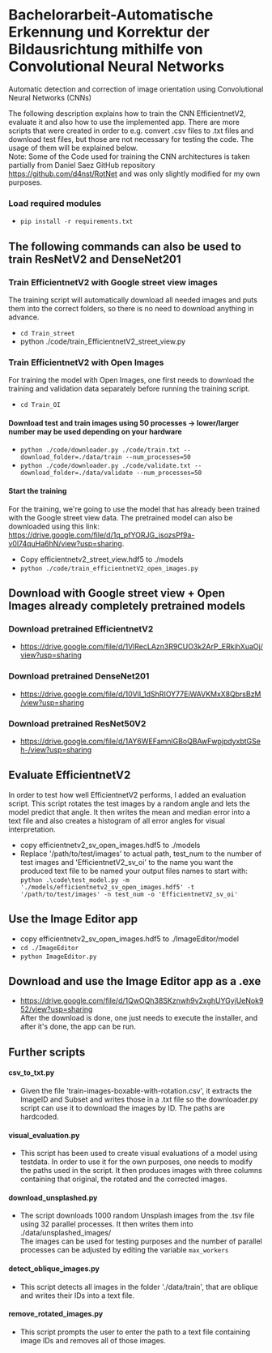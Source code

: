 # Bachelorarbeit-Automatische Erkennung und Korrektur der Bildausrichtung mithilfe von Convolutional Neural Networks

Automatic detection and correction of image orientation using Convolutional Neural Networks (CNNs) <br>

The following description explains how to train the CNN EfficientnetV2, evaluate it and also how to use the implemented app.
There are more scripts that were created in order to e.g. convert .csv files to .txt files and download test files, but those are not necessary for testing the code.
The usage of them will be explained below. <br>
Note: Some of the Code used for training the CNN architectures is taken partially from Daniel Saez GitHub repository https://github.com/d4nst/RotNet and was only slightly modified for my own purposes.
### Load required modules
* `pip install -r requirements.txt`

## The following commands can also be used to train ResNetV2 and DenseNet201
### Train EfficientnetV2 with Google street view images
The training script will automatically download all needed images and puts them into the correct folders, so there is no need to download anything in advance.
* `cd Train_street` <br>
* python ./code/train_EfficientnetV2_street_view.py
  
### Train EfficientnetV2 with Open Images
For training the model with Open Images, one first needs to download the training and validation data separately before running the training script.
* `cd Train_OI`
#### Download test and train images using 50 processes → lower/larger number may be used depending on your hardware
* `python ./code/downloader.py ./code/train.txt --download_folder=./data/train --num_processes=50`
* `python ./code/downloader.py ./code/validate.txt --download_folder=./data/validate --num_processes=50`
#### Start the training
For the training, we're going to use the model that has already been trained with the Google street view data. The pretrained model can also be downloaded using this link: https://drive.google.com/file/d/1q_pfYORJG_jsozsPf9a-v0l74quHa6hN/view?usp=sharing. 
* Copy efficientnetv2_street_view.hdf5 to ./models
* `python ./code/train_efficientnetV2_open_images.py`
## Download with Google street view + Open Images already completely pretrained models
### Download pretrained EfficientnetV2
* https://drive.google.com/file/d/1VlRecLAzn3R9CUO3k2ArP_ERkihXuaOj/view?usp=sharing <br>
### Download pretrained DenseNet201
* https://drive.google.com/file/d/10VlI_1dShRIOY77EiWAVKMxX8QbrsBzM/view?usp=sharing
### Download pretrained ResNet50V2
* https://drive.google.com/file/d/1AY6WEFamnlGBoQBAwFwpjpdyxbtGSeh-/view?usp=sharing
## Evaluate EfficientnetV2
In order to test how well EfficientnetV2 performs, I added an evaluation script. This script rotates the test images by a random angle and lets the model predict that angle.
It then writes the mean and median error into a text file and also creates a histogram of all error angles for visual interpretation.
* copy efficientnetv2_sv_open_images.hdf5 to ./models
* Replace '/path/to/test/images' to actual path, test_num to the number of test images and 'EfficientnetV2_sv_oi' to the name you want the produced text file to be named
your output files names to start with: `python .\code\test_model.py -m './models/efficientnetv2_sv_open_images.hdf5' -t '/path/to/test/images' -n test_num -o 'EfficientnetV2_sv_oi'`

## Use the Image Editor app
* copy efficientnetv2_sv_open_images.hdf5 to ./ImageEditor/model
* `cd ./ImageEditor`
* `python ImageEditor.py`

## Download and use the Image Editor app as a .exe
* https://drive.google.com/file/d/1QwOQh38SKznwh9v2xghUYGyjUeNok952/view?usp=sharing <br>
After the download is done, one just needs to execute the installer, and after it's done, the app can be run.
## Further scripts
#### csv_to_txt.py
* Given the file 'train-images-boxable-with-rotation.csv', it extracts the ImageID and Subset and writes those in a .txt file so the downloader.py script
can use it to download the images by ID. The paths are hardcoded.
#### visual_evaluation.py
* This script has been used to create visual evaluations of a model using testdata. In order to use it for the own purposes, one needs to modify the paths used in the script. It then produces images with three columns containing that original, the rotated and the corrected images.
#### download_unsplashed.py
* The script downloads 1000 random Unsplash images from the .tsv file using 32 parallel processes. It then writes them into ./data/unsplashed_images/ <br>
The images can be used for testing purposes and the number of parallel processes can be adjusted by editing the variable `max_workers`
#### detect_oblique_images.py
* This script detects all images in the folder './data/train', that are oblique and writes their IDs into a text file.
#### remove_rotated_images.py
* This script prompts the user to enter the path to a text file containing image IDs and removes all of those images. 
